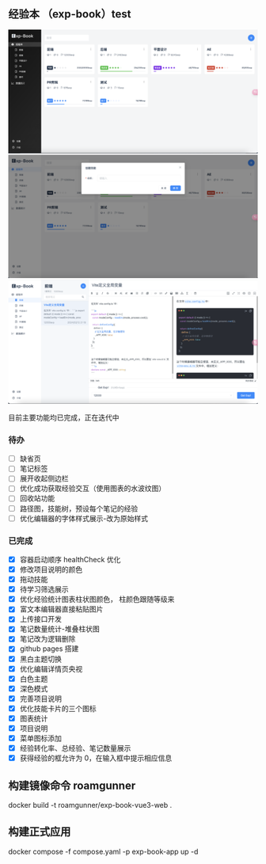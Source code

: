 <!--
 * @Author: PengChaoQun 1152684231@qq.com
 * @Date: 2024-02-22 18:01:44
 * @LastEditors: PengChaoQun 1152684231@qq.com
 * @LastEditTime: 2024-02-27 15:11:01
 * @FilePath: /experience-book-vue3/README.md
 * @Description:
-->

## 经验本 （exp-book）test

![图片](/preview-image/1.png)
![图片](/preview-image/2.png)
![图片](/preview-image/3.png)

目前主要功能均已完成，正在迭代中

### 待办

- [ ] 缺省页
- [ ] 笔记标签
- [ ] 展开收起侧边栏
- [ ] 优化成功获取经验交互（使用图表的水波纹图）
- [ ] 回收站功能
- [ ] 路径图，技能树，预设每个笔记的经验
- [ ] 优化编辑器的字体样式展示-改为原始样式

### 已完成
- [x] 容器启动顺序 healthCheck 优化
- [x] 修改项目说明的颜色
- [x] 拖动技能
- [x] 待学习筛选展示
- [x] 优化经验统计图表柱状图颜色， 柱颜色跟随等级来
- [x] 富文本编辑器直接粘贴图片
- [x] 上传接口开发
- [x] 笔记数量统计-堆叠柱状图
- [x] 笔记改为逻辑删除
- [x] github pages 搭建
- [x] 黑白主题切换
- [x] 优化编辑详情页央视
- [x] 白色主题
- [x] 深色模式
- [x] 完善项目说明
- [x] 优化技能卡片的三个图标
- [x] 图表统计
- [x] 项目说明
- [x] 菜单图标添加
- [x] 经验转化率、总经验、笔记数量展示
- [x] 获得经验的框允许为 0，在输入框中提示相应信息

## 构建镜像命令 roamgunner
docker build -t roamgunner/exp-book-vue3-web .

## 构建正式应用
docker compose -f compose.yaml -p exp-book-app up -d

